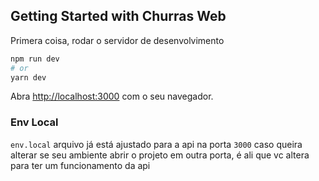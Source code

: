 ## Getting Started with Churras Web

Primera coisa, rodar o servidor de desenvolvimento

```bash
npm run dev
# or
yarn dev

```

Abra [http://localhost:3000](http://localhost:3000) com o seu navegador.

### Env Local

`env.local` arquivo já está ajustado para a api na porta `3000` caso queira alterar se seu ambiente abrir o projeto em outra porta, é ali que vc altera para ter um funcionamento da api
